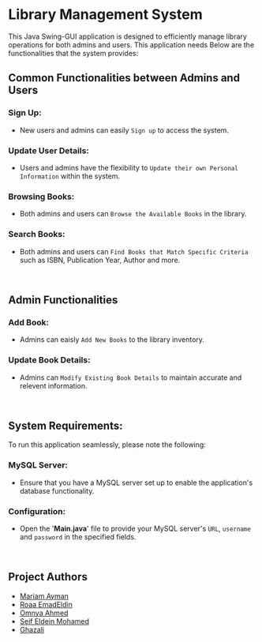 # Library Management System
This Java Swing-GUI application is designed to efficiently manage library operations for both admins and users. This application needs  Below are the functionalities that the system provides:
<br>

## Common Functionalities between Admins and Users

### Sign Up:
* New users and admins can easily `Sign up` to access the system.

### Update User Details:
* Users and admins have the flexibility to `Update their own Personal Information` within the system.

### Browsing Books:
* Both admins and users can `Browse the Available Books` in the library.

### Search Books:
* Both admins and users can `Find Books that Match Specific Criteria` such as ISBN, Publication Year, Author and more.
<br>

## Admin Functionalities

### Add Book:
* Admins can eaisly `Add New Books` to the library inventory.

### Update Book Details:
* Admins can `Modify Existing Book Details` to maintain accurate and relevent information.

<br>

## System Requirements:
To run this application seamlessly, please note the following:
### MySQL Server:
* Ensure that you have a MySQL server set up to enable the application's database functionality.
### Configuration:
* Open the '**Main.java**' file to provide your MySQL server's `URL`, `username` and `password` in the specified fields.

<br>

## Project Authors
* [Mariam Ayman](https://github.com/mariamayman10)
* [Roaa EmadEldin](https://github.com/RoaaEmadEldin)
* [Omnya Ahmed](https://github.com/omnya122)
* [Seif Eldein Mohamed](https://github.com/seifeldein1)
* [Ghazali](https://github.com/ghazali23)
